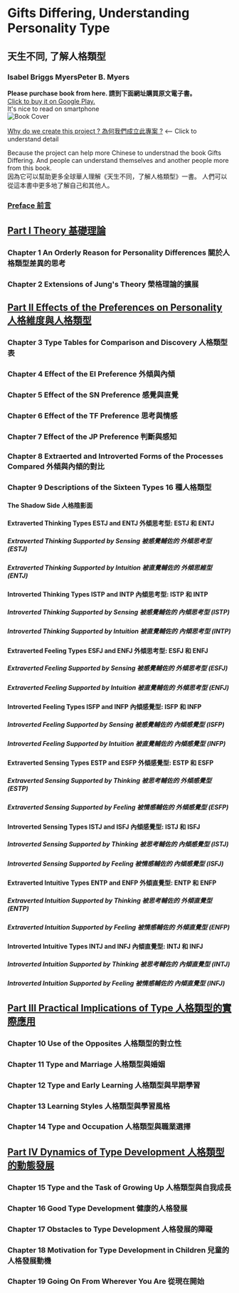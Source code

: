 # Gifts Differing, Understanding Personality Type 
## 天生不同, 了解人格類型
### Isabel Briggs MyersPeter B. Myers
**Please purchase book from here. 請到下面網址購買原文電子書。**  
[Click to buy it on Google Play. ](https://play.google.com/store/books/details?id=WfR8DAAAQBAJ)    
It's nice to read on smartphone  
![Book Cover](https://books.google.com/books/content/images/frontcover/WfR8DAAAQBAJ?fife=w400-h600)  

[Why do we create this project ? 為何我們成立此專案 ?](https://github.com/milochen0418/gifts-differing/blob/master/WHY_THIS_PROJ.md) <-- Click to understand detail

Because the project can help more Chinese to understnad the book Gifts Differing. And people can understand themselves and another people more from this book.  
因為它可以幫助更多全球華人理解《天生不同，了解人格類型》一書。 人們可以從這本書中更多地了解自己和其他人。  

### [Preface 前言](https://github.com/milochen0418/gifts-differing/blob/master/PREFACE.md)
## [Part I Theory 基礎理論](https://github.com/milochen0418/gifts-differing/tree/master/PART%20I%20Theory)
### Chapter 1 An Orderly Reason  for Personality Differences 關於人格類型差異的思考
### Chapter 2 Extensions of Jung's Theory 榮格理論的擴展

## [Part II Effects of the Preferences on Personality 人格維度與人格類型](https://github.com/milochen0418/gifts-differing/tree/master/PART%20II%20Effects%20of%20the%20Preferences%20on%20Personality)
### Chapter 3 Type Tables for Comparison and Discovery 人格類型表
### Chapter 4 Effect of the EI  Preference 外傾與內傾
### Chapter 5 Effect of the SN Preference 感覺與直覺
### Chapter 6 Effect of the TF Preference 思考與情感
### Chapter 7 Effect of the JP Preference 判斷與感知
### Chapter 8 Extraerted and Introverted Forms of the Processes Compared 外傾與內傾的對比


### Chapter 9 Descriptions of the Sixteen Types 16 種人格類型
#### The Shadow Side 人格陰影面
#### Extraverted Thinking Types ESTJ and ENTJ 外傾思考型: ESTJ 和 ENTJ
##### Extraverted Thinking Supported by Sensing 被感覺輔佐的 外傾思考型 (ESTJ)
##### Extraverted Thinking Supported by Intuition 被直覺輔佐的 外傾思維型 (ENTJ)
#### Introverted Thinking Types ISTP and INTP 內傾思考型: ISTP 和 INTP
##### Introverted Thinking Supported by Sensing 被感覺輔佐的 內傾思考型 (ISTP)
##### Introverted Thinking Supported by Intuition 被直覺輔佐的 內傾思考型 (INTP)
#### Extraverted Feeling Types ESFJ and ENFJ 外傾思考型: ESFJ 和 ENFJ
##### Extraverted Feeling Supported by Sensing 被感覺輔佐的 外傾思考型 (ESFJ)
##### Extraverted Feeling Supported by Intuition 被直覺輔佐的 外傾思考型 (ENFJ)
#### Introverted Feeling Types ISFP and INFP 內傾感覺型: ISFP 和 INFP
##### Introverted Feeling Supported by Sensing 被感覺輔佐的 內傾感覺型 (ISFP)
##### Introverted Feeling Supported by Intuition 被直覺輔佐的 內傾感覺型 (INFP)
#### Extraverted Sensing Types ESTP and ESFP 外傾感覺型: ESTP 和 ESFP
##### Extraverted Sensing Supported by Thinking 被思考輔佐的 外傾感覺型 (ESTP)
##### Extraverted Sensing Supported by Feeling 被情感輔佐的 外傾感覺型 (ESFP)
#### Introverted Sensing Types ISTJ and ISFJ 內傾感覺型: ISTJ 和 ISFJ
##### Introverted Sensing Supported by Thinking 被思考輔佐的 內傾感覺型 (ISTJ)
##### Introverted Sensing Supported by Feeling 被情感輔佐的 內傾感覺型 (ISFJ)
#### Extraverted Intuitive Types ENTP and ENFP 外傾直覺型: ENTP 和 ENFP
##### Extraverted Intuition Supported by Thinking 被思考輔佐的 外傾直覺型 (ENTP)
##### Extraverted Intuition Supported by Feeling 被情感輔佐的 外傾直覺型 (ENFP)
#### Introverted Intuitive Types INTJ and INFJ 內傾直覺型: INTJ 和 INFJ
##### Introverted Intuition Supported by Thinking 被思考輔佐的 內傾直覺型 (INTJ)
##### Introverted Intuition Supported by Feeling 被情感輔佐的 內傾直覺型 (INFJ)






## [Part III Practical Implications of Type 人格類型的實際應用](https://github.com/milochen0418/gifts-differing/tree/master/PART%20III%20Practical%20Implications%20of%20Type)
### Chapter 10 Use of the Opposites 人格類型的對立性
### Chapter 11 Type and Marriage 人格類型與婚姻
### Chapter 12 Type and Early Learning 人格類型與早期學習
### Chapter 13 Learning Styles 人格類型與學習風格
### Chapter 14 Type and Occupation 人格類型與職業選擇

## [Part IV Dynamics of Type Development 人格類型的動態發展](https://github.com/milochen0418/gifts-differing/tree/master/PART%20IV%20Dynamics%20of%20Type%20Development)
### Chapter 15 Type and the Task of Growing Up 人格類型與自我成長
### Chapter 16 Good Type Development 健康的人格發展
### Chapter 17 Obstacles to Type Development 人格發展的障礙
### Chapter 18 Motivation for Type Development in Children 兒童的人格發展動機
### Chapter 19 Going On From Wherever You Are 從現在開始

